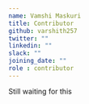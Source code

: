 ```yaml
---
name: Vamshi Maskuri
title: Contributor
github: varshith257
twitter: ""
linkedin: ""
slack: ""
joining_date: ""
role : contributor
---
```


Still waiting for this
